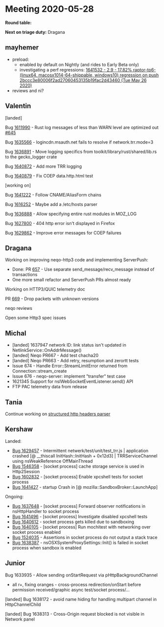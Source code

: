 # Meeting 2020-05-28
**Round table:**

**Next on triage duty:**
Dragana

## mayhemer

* preload:
  * enabled by default on Nightly (and rides to Early Beta only)
  * investigating a perf regressions: [1641532 - 2.9 - 17.82% raptor-tp6- (linux64, macosx1014-64-shippable, windows10) regression on push 2bccc3e80006f2ad27060453135b19fac2d43460 (Tue May 26 2020)](https://bugzilla.mozilla.org/show_bug.cgi?id=1641532)
* reviews and ni?

## Valentin

[landed]

Bug [1611990](https://bugzil.la/1611990) - Rust log messages of less than WARN level are optimized out [#645](https://github.com/mozilla/neqo/pull/645)

Bug [1635566](https://bugzil.la/1635566) - logincdn.msauth.net fails to resolve if network.trr.mode=3

Bug [1636891](https://bugzil.la/1636891) - Move logging specifics from toolkit/library/rust/shared/lib.rs to the gecko_logger crate

Bug [1640872](https://bugzil.la/1640872) - Add more TRR logging

Bug [1640879](https://bugzil.la/1640879) - Fix COEP data.http.html test

[working on]

Bug [1641222](https://bugzil.la/1641222) - Follow CNAME/AliasForm chains

Bug [1616252](https://bugzil.la/1616252) - Maybe add a /etc/hosts parser

Bug [1636888](https://bugzil.la/1636888) - Allow specifying entire rust modules in MOZ_LOG

Bug [1627800](https://bugzil.la/1627800) - 404 http error isn't displayed in Firefox

Bug [1629862](https://bugzil.la/1629862) - Improve error messages for COEP failures

## Dragana

Working on improving neqo-http3 code and implementing ServerPush:

- Done: PR [657](https://github.com/mozilla/neqo/pull/657) - Use separate send_message/recv_message instead of transactions
- One more small refactor and ServerPush PRs almost ready

Working on HTTP3/QUIC telemetry doc

PR [669](https://github.com/mozilla/neqo/pull/669) - Drop packets with unknown versions

neqo reviews

Open some Http3 spec issues 

## Michal

- [landed] 1637947 network ID: link status isn't updated in NetlinkService::OnAddrMessage()
- [landed] Neqo PR667 - Add test chacha20
- [landed] Neqo PR663 - Add retry, resumption and zerortt tests
- Issue 674 - Handle Error::StreamLimitError returned from Connection::stream_create
- Issue 676 - neqo-server: implement "transfer" test case
- 1621345 Support for nsIWebSocketEventListener.send() API
- FTP PAC telemetry data from release

## Tania

Continue working on [ structured http headers parser](https://github.com/undef1nd/structured-headers)

## Kershaw

Landed:

- [Bug 1629457](https://bugzilla.mozilla.org/show_bug.cgi?id=1629457) - Intermittent netwerk/test/unit/test_trr.js | application crashed [@ __thiscall InitHash::InitHash + 0x12d3] | TRRServiceChannel using nsWeakReference OffMainThread
- [Bug 1546358](https://bugzilla.mozilla.org/show_bug.cgi?id=1546358) - [socket process] cache storage service is used in Http2Session
- [Bug 1602832](https://bugzilla.mozilla.org/show_bug.cgi?id=1602832) - [socket process] Enable xpcshell tests for socket process
- [Bug 1641427](https://bugzilla.mozilla.org/show_bug.cgi?id=1641427) - startup Crash in [@ mozilla::SandboxBroker::LaunchApp]

Ongoing:

- [Bug 1637648](https://bugzilla.mozilla.org/show_bug.cgi?id=1637648) - [socket process] Forward observer notifications in nsHttpHandler to socket process
- [Bug 1641496](https://bugzilla.mozilla.org/show_bug.cgi?id=1641496) - [socket process] Investigate disabled xpcshell tests
- [Bug 1640612](https://bugzilla.mozilla.org/show_bug.cgi?id=1640612) - socket process gets killed due to sandboxing
- [Bug 1640105](https://bugzilla.mozilla.org/show_bug.cgi?id=1640105) - [socket process] Run mochitest with networking over socket process enabled
- [Bug 1524035](https://bugzilla.mozilla.org/show_bug.cgi?id=1524035) - Assertions in socket process do not output a stack trace
- [Bug 1638387](https://bugzilla.mozilla.org/show_bug.cgi?id=1638387) - nsOSXSystemProxySettings::Init() is failed in socket process when sandbox is enabled

## Junior

Bug 1633935 - Allow sending onStartRequest via pHttpBackgroundChannel

- all r+, fixing oranges - cross-process redirection/onStart before permission received/graphic async test/socket process/...

[landed] Bug 1638172 - avoid name hiding for handling multipart channel in HttpChannelChild

[landed] Bug 1638313 - Cross-Origin request blocked is not visible in Network panel

